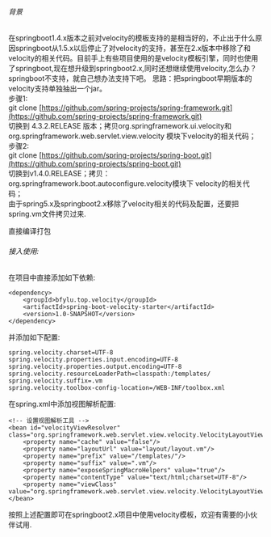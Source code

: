 ###### 背景

在springboot1.4.x版本之前对velocity的模板支持的是相当好的，不止出于什么原因springboot从1.5.x以后停止了对velocity的支持，甚至在2.x版本中移除了和velocity的相关代码。目前手上有些项目使用的是velocity模板引擎，同时也使用了springboot,现在想升级到springboot2.x,同时还想继续使用velocity,怎么办？springboot不支持，就自己想办法支持下吧。 思路：把springboot早期版本的velocity支持单独抽出一个jar。  
步骤1:  
git clone [https://github.com/spring-projects/spring-framework.git](https://github.com/spring-projects/spring-framework.git)  
切换到 4.3.2.RELEASE 版本；拷贝org.springframework.ui.velocity和org.springframework.web.servlet.view.velocity 模块下velocity的相关代码；  
步骤2:  
git clone [https://github.com/spring-projects/spring-boot.git](https://github.com/spring-projects/spring-boot.git)  
切换到v1.4.0.RELEASE；拷贝：org.springframework.boot.autoconfigure.velocity模块下 velocity的相关代码；  
由于spring5.x及springboot2.x移除了velocity相关的代码及配置，还要把spring.vm文件拷贝过来.

直接编译打包

###### 接入使用:

在项目中直接添加如下依赖:

    <dependency>
        <groupId>bfylu.top.velocity</groupId>
        <artifactId>spring-boot-velocity-starter</artifactId>
        <version>1.0-SNAPSHOT</version>
    </dependency>
    

并添加如下配置:

    spring.velocity.charset=UTF-8  
    spring.velocity.properties.input.encoding=UTF-8  
    spring.velocity.properties.output.encoding=UTF-8  
    spring.velocity.resourceLoaderPath=classpath:/templates/  
    spring.velocity.suffix=.vm  
    spring.velocity.toolbox-config-location=/WEB-INF/toolbox.xml  
    

在spring.xml中添加视图解析配置:

    <!-- 设置视图解析工具 -->  
    <bean id="velocityViewResolver" class="org.springframework.web.servlet.view.velocity.VelocityLayoutViewResolver">
        <property name="cache" value="false"/>
        <property name="layoutUrl" value="layout/layout.vm"/>
        <property name="prefix" value="/templates/"/>
        <property name="suffix" value=".vm"/>
        <property name="exposeSpringMacroHelpers" value="true"/>
        <property name="contentType" value="text/html;charset=UTF-8"/>
        <property name="viewClass" value="org.springframework.web.servlet.view.velocity.VelocityLayoutView"/>
    </bean>
    

按照上述配置即可在springboot2.x项目中使用velocity模板，欢迎有需要的小伙伴试用.